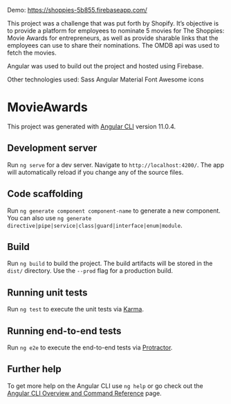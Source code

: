 Demo: https://shoppies-5b855.firebaseapp.com/

This project was a challenge that was put forth by Shopify. It’s objective is to provide a platform for employees to nominate 5 movies for The Shoppies: Movie Awards for entrepreneurs, as well as provide sharable links that the employees can use to share their nominations. 
The OMDB api was used to fetch the movies.

Angular was used to build out the project and hosted using Firebase. 

Other technologies used:
Sass 
Angular Material 
Font Awesome icons


# MovieAwards

This project was generated with [Angular CLI](https://github.com/angular/angular-cli) version 11.0.4.

## Development server

Run `ng serve` for a dev server. Navigate to `http://localhost:4200/`. The app will automatically reload if you change any of the source files.

## Code scaffolding

Run `ng generate component component-name` to generate a new component. You can also use `ng generate directive|pipe|service|class|guard|interface|enum|module`.

## Build

Run `ng build` to build the project. The build artifacts will be stored in the `dist/` directory. Use the `--prod` flag for a production build.

## Running unit tests

Run `ng test` to execute the unit tests via [Karma](https://karma-runner.github.io).

## Running end-to-end tests

Run `ng e2e` to execute the end-to-end tests via [Protractor](http://www.protractortest.org/).

## Further help

To get more help on the Angular CLI use `ng help` or go check out the [Angular CLI Overview and Command Reference](https://angular.io/cli) page.
